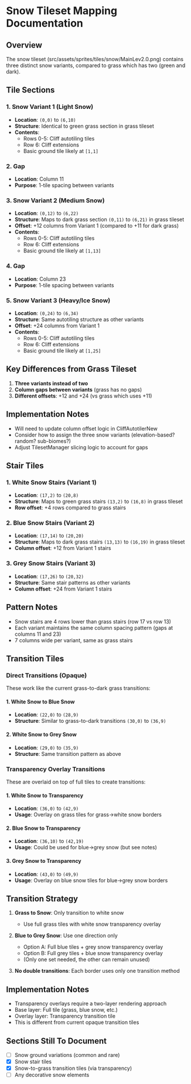 # Snow Tileset Mapping Documentation

## Overview
The snow tileset (src/assets/sprites/tiles/snow/MainLev2.0.png) contains three distinct snow variants, compared to grass which has two (green and dark).

## Tile Sections

### 1. Snow Variant 1 (Light Snow)
- **Location**: `(0,0)` to `(6,10)`
- **Structure**: Identical to green grass section in grass tileset
- **Contents**:
  - Rows 0-5: Cliff autotiling tiles
  - Row 6: Cliff extensions
  - Basic ground tile likely at `[1,1]`

### 2. Gap
- **Location**: Column 11
- **Purpose**: 1-tile spacing between variants

### 3. Snow Variant 2 (Medium Snow) 
- **Location**: `(0,12)` to `(6,22)`
- **Structure**: Maps to dark grass section `(0,11)` to `(6,21)` in grass tileset
- **Offset**: +12 columns from Variant 1 (compared to +11 for dark grass)
- **Contents**:
  - Rows 0-5: Cliff autotiling tiles
  - Row 6: Cliff extensions
  - Basic ground tile likely at `[1,13]`

### 4. Gap
- **Location**: Column 23
- **Purpose**: 1-tile spacing between variants

### 5. Snow Variant 3 (Heavy/Ice Snow)
- **Location**: `(0,24)` to `(6,34)`
- **Structure**: Same autotiling structure as other variants
- **Offset**: +24 columns from Variant 1
- **Contents**:
  - Rows 0-5: Cliff autotiling tiles
  - Row 6: Cliff extensions
  - Basic ground tile likely at `[1,25]`

## Key Differences from Grass Tileset
1. **Three variants instead of two**
2. **Column gaps between variants** (grass has no gaps)
3. **Different offsets**: +12 and +24 (vs grass which uses +11)

## Implementation Notes
- Will need to update column offset logic in CliffAutotilerNew
- Consider how to assign the three snow variants (elevation-based? random? sub-biomes?)
- Adjust TilesetManager slicing logic to account for gaps

## Stair Tiles

### 1. White Snow Stairs (Variant 1)
- **Location**: `(17,2)` to `(20,8)`
- **Structure**: Maps to green grass stairs `(13,2)` to `(16,8)` in grass tileset
- **Row offset**: +4 rows compared to grass stairs

### 2. Blue Snow Stairs (Variant 2)
- **Location**: `(17,14)` to `(20,20)`
- **Structure**: Maps to dark grass stairs `(13,13)` to `(16,19)` in grass tileset
- **Column offset**: +12 from Variant 1 stairs

### 3. Grey Snow Stairs (Variant 3)
- **Location**: `(17,26)` to `(20,32)`
- **Structure**: Same stair patterns as other variants
- **Column offset**: +24 from Variant 1 stairs

## Pattern Notes
- Snow stairs are 4 rows lower than grass stairs (row 17 vs row 13)
- Each variant maintains the same column spacing pattern (gaps at columns 11 and 23)
- 7 columns wide per variant, same as grass stairs

## Transition Tiles

### Direct Transitions (Opaque)
These work like the current grass-to-dark grass transitions:

#### 1. White Snow to Blue Snow
- **Location**: `(22,0)` to `(28,9)`
- **Structure**: Similar to grass-to-dark transitions `(30,0)` to `(36,9)`

#### 2. White Snow to Grey Snow
- **Location**: `(29,0)` to `(35,9)`
- **Structure**: Same transition pattern as above

### Transparency Overlay Transitions
These are overlaid on top of full tiles to create transitions:

#### 1. White Snow to Transparency
- **Location**: `(36,0)` to `(42,9)`
- **Usage**: Overlay on grass tiles for grass→white snow borders

#### 2. Blue Snow to Transparency
- **Location**: `(36,10)` to `(42,19)`
- **Usage**: Could be used for blue→grey snow (but see notes)

#### 3. Grey Snow to Transparency
- **Location**: `(43,0)` to `(49,9)`
- **Usage**: Overlay on blue snow tiles for blue→grey snow borders

## Transition Strategy
1. **Grass to Snow**: Only transition to white snow
   - Use full grass tiles with white snow transparency overlay
   
2. **Blue to Grey Snow**: Use one direction only
   - Option A: Full blue tiles + grey snow transparency overlay
   - Option B: Full grey tiles + blue snow transparency overlay
   - (Only one set needed, the other can remain unused)

3. **No double transitions**: Each border uses only one transition method

## Implementation Notes
- Transparency overlays require a two-layer rendering approach
- Base layer: Full tile (grass, blue snow, etc.)
- Overlay layer: Transparency transition tile
- This is different from current opaque transition tiles

## Sections Still To Document
- [ ] Snow ground variations (common and rare)
- [x] Snow stair tiles
- [x] Snow-to-grass transition tiles (via transparency)
- [ ] Any decorative snow elements